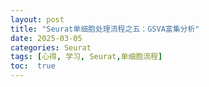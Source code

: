 ```yaml
---
layout: post
title: "Seurat单细胞处理流程之五：GSVA富集分析"
date: 2025-03-05
categories: Seurat
tags: [心得, 学习, Seurat,单细胞流程]
toc:  true
---
```

